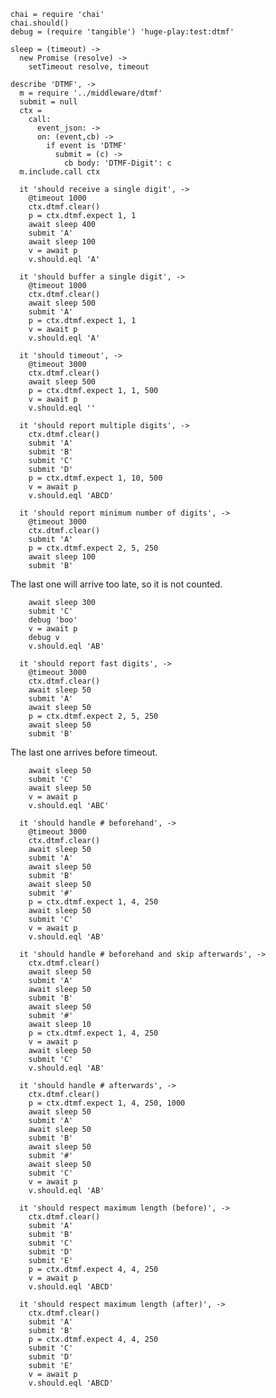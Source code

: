     chai = require 'chai'
    chai.should()
    debug = (require 'tangible') 'huge-play:test:dtmf'

    sleep = (timeout) ->
      new Promise (resolve) ->
        setTimeout resolve, timeout

    describe 'DTMF', ->
      m = require '../middleware/dtmf'
      submit = null
      ctx =
        call:
          event_json: ->
          on: (event,cb) ->
            if event is 'DTMF'
              submit = (c) ->
                cb body: 'DTMF-Digit': c
      m.include.call ctx

      it 'should receive a single digit', ->
        @timeout 1000
        ctx.dtmf.clear()
        p = ctx.dtmf.expect 1, 1
        await sleep 400
        submit 'A'
        await sleep 100
        v = await p
        v.should.eql 'A'

      it 'should buffer a single digit', ->
        @timeout 1000
        ctx.dtmf.clear()
        await sleep 500
        submit 'A'
        p = ctx.dtmf.expect 1, 1
        v = await p
        v.should.eql 'A'

      it 'should timeout', ->
        @timeout 3000
        ctx.dtmf.clear()
        await sleep 500
        p = ctx.dtmf.expect 1, 1, 500
        v = await p
        v.should.eql ''

      it 'should report multiple digits', ->
        ctx.dtmf.clear()
        submit 'A'
        submit 'B'
        submit 'C'
        submit 'D'
        p = ctx.dtmf.expect 1, 10, 500
        v = await p
        v.should.eql 'ABCD'

      it 'should report minimum number of digits', ->
        @timeout 3000
        ctx.dtmf.clear()
        submit 'A'
        p = ctx.dtmf.expect 2, 5, 250
        await sleep 100
        submit 'B'

The last one will arrive too late, so it is not counted.

        await sleep 300
        submit 'C'
        debug 'boo'
        v = await p
        debug v
        v.should.eql 'AB'

      it 'should report fast digits', ->
        @timeout 3000
        ctx.dtmf.clear()
        await sleep 50
        submit 'A'
        await sleep 50
        p = ctx.dtmf.expect 2, 5, 250
        await sleep 50
        submit 'B'

The last one arrives before timeout.

        await sleep 50
        submit 'C'
        await sleep 50
        v = await p
        v.should.eql 'ABC'

      it 'should handle # beforehand', ->
        @timeout 3000
        ctx.dtmf.clear()
        await sleep 50
        submit 'A'
        await sleep 50
        submit 'B'
        await sleep 50
        submit '#'
        p = ctx.dtmf.expect 1, 4, 250
        await sleep 50
        submit 'C'
        v = await p
        v.should.eql 'AB'

      it 'should handle # beforehand and skip afterwards', ->
        ctx.dtmf.clear()
        await sleep 50
        submit 'A'
        await sleep 50
        submit 'B'
        await sleep 50
        submit '#'
        await sleep 10
        p = ctx.dtmf.expect 1, 4, 250
        v = await p
        await sleep 50
        submit 'C'
        v.should.eql 'AB'

      it 'should handle # afterwards', ->
        ctx.dtmf.clear()
        p = ctx.dtmf.expect 1, 4, 250, 1000
        await sleep 50
        submit 'A'
        await sleep 50
        submit 'B'
        await sleep 50
        submit '#'
        await sleep 50
        submit 'C'
        v = await p
        v.should.eql 'AB'

      it 'should respect maximum length (before)', ->
        ctx.dtmf.clear()
        submit 'A'
        submit 'B'
        submit 'C'
        submit 'D'
        submit 'E'
        p = ctx.dtmf.expect 4, 4, 250
        v = await p
        v.should.eql 'ABCD'

      it 'should respect maximum length (after)', ->
        ctx.dtmf.clear()
        submit 'A'
        submit 'B'
        p = ctx.dtmf.expect 4, 4, 250
        submit 'C'
        submit 'D'
        submit 'E'
        v = await p
        v.should.eql 'ABCD'

